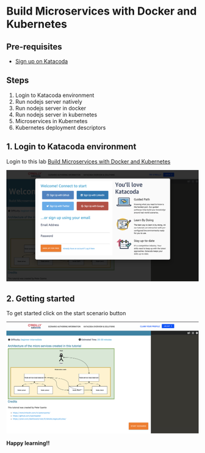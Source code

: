 # Build Microservices with Docker and Kubernetes

## Pre-requisites

* [Sign up on Katacoda](https://www.katacoda.com/szantopeter/scenarios/kubernetes-basic)

## Steps

1. Login to Katacoda environment
2. Run nodejs server natively
3. Run nodejs server in docker
4. Run nodejs server in kubernetes
5. Microservices in Kubernetes
6. Kubernetes deployment descriptors

## 1. Login to Katacoda environment

Login to this lab [Build Microservices with Docker and Kubernetes](https://www.katacoda.com/szantopeter/scenarios/kubernetes-basic)

![Katacoda signup](images/Signup.png)

## 2. Getting started

To get started click on the start scenario button

![OCP login page](images/Start.png)

**Happy learning!!**
